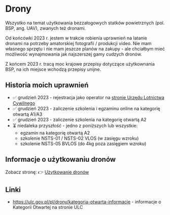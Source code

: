 # Drony

Wszystko na temat użytkowania bezzałogowych statków powietrznych (pol. BSP, ang. UAV), zwanych też dronami.

Od końcówki 2023 r. jestem w trakcie robienia uprawnień na latanie dronami na potrzeby amatorskiej fotografii / produkcji video. Nie mam własnego sprzętu i nie mam jeszcze planów na zakupy - ale chciałbym mieć możliwość wynajmowania jak najszerszej gamy cudzych dronów.

Z końcem 2023 r. tracą moc krajowe przepisy dotyczące użytkownania BSP, na ich miejsce wchodzą przepisy unijne.

## Historia moich uprawnień

- ✅ grudzień 2023 - rejestracja jako operator na [stronie Urzędu Lotnictwa Cywilnego](https://drony.ulc.gov.pl/)
- ✅ grudzień 2023 - zaliczenie szkolenia i egzaminu online na kategorię otwartą A1/A3
- ✅ grudzień 2023 - zaliczenie szkolenia na kategorię otwartą A2
- ⏳ niedaleka przyszłość - jedno z poniższych lub wszystkie:
  - egzamin na kategorię otwartą A2
  - szkolenie NSTS-01 / NSTS-02 VLOS (w zasięgu wzroku)
  - szkolenie NSTS-05 BVLOS (do 4kg poza zasięgiem wzroku)

## Informacje o użytkowaniu dronów

Zobacz stronę: 👉 [Użytkowanie dronów](/pl/drony/uzytkowanie/)

## Linki

- https://ulc.gov.pl/pl/drony/kategoria-otwarta-informacje - informacje o Kategorii Otwartej na stronie ULC
